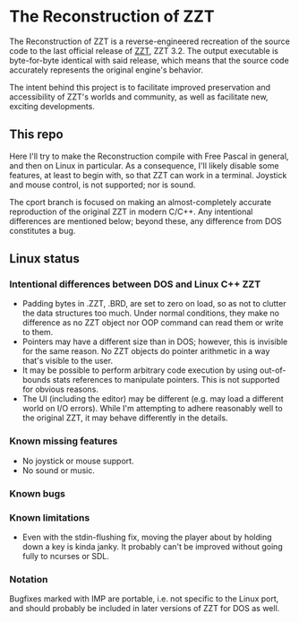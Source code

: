 # The Reconstruction of ZZT

The Reconstruction of ZZT is a reverse-engineered recreation of the source code to the last official release of
[ZZT](https://museumofzzt.com/about-zzt), ZZT 3.2. The output executable is byte-for-byte identical with said
release, which means that the source code accurately represents the original engine's behavior.

The intent behind this project is to facilitate improved preservation and accessibility of ZZT's worlds and community,
as well as facilitate new, exciting developments.

## This repo

Here I'll try to make the Reconstruction compile with Free Pascal in general,
and then on Linux in particular. As a consequence, I'll likely disable some
features, at least to begin with, so that ZZT can work in a terminal. Joystick
and mouse control, is not supported; nor is sound.

The cport branch is focused on making an almost-completely accurate
reproduction of the original ZZT in modern C/C++. Any intentional differences
are mentioned below; beyond these, any difference from DOS constitutes a bug.

## Linux status

### Intentional differences between DOS and Linux C++ ZZT

- Padding bytes in .ZZT, .BRD, are set to zero on load, so as not to clutter the data structures too much. Under normal conditions, they make no difference as no ZZT object nor OOP command can read them or write to them.
- Pointers may have a different size than in DOS; however, this is invisible for the same reason. No ZZT objects do pointer arithmetic in a way that's visible to the user.
- It may be possible to perform arbitrary code execution by using out-of-bounds stats references to manipulate pointers. This is not supported for obvious reasons.
- The UI (including the editor) may be different (e.g. may load a different world on I/O errors). While I'm attempting to adhere reasonably well to the original ZZT, it may behave differently in the details.

### Known missing features

- No joystick or mouse support.
- No sound or music.

### Known bugs

### Known limitations

- Even with the stdin-flushing fix, moving the player about by holding down a key is kinda janky. It probably can't be improved without going fully to ncurses or SDL.

### Notation

Bugfixes marked with IMP are portable, i.e. not specific to the Linux port, and
should probably be included in later versions of ZZT for DOS as well.
